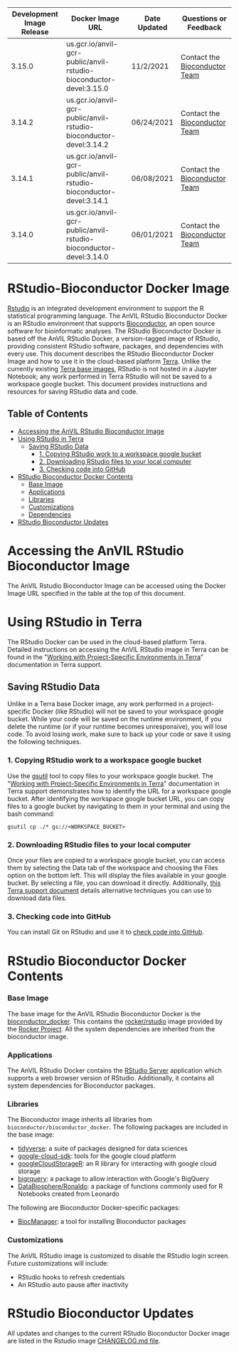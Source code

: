 | Development Image Release | Docker Image URL |Date Updated | Questions or Feedback | 
| --- | --- | --- | --- |
| 3.15.0 | us.gcr.io/anvil-gcr-public/anvil-rstudio-bioconductor-devel:3.15.0 | 11/2/2021 | Contact the [Bioconductor Team](mailto:nturaga.bioc@gmail.com) |
| 3.14.2 | us.gcr.io/anvil-gcr-public/anvil-rstudio-bioconductor-devel:3.14.2 | 06/24/2021 | Contact the [Bioconductor Team](mailto:nturaga.bioc@gmail.com) |
| 3.14.1 | us.gcr.io/anvil-gcr-public/anvil-rstudio-bioconductor-devel:3.14.1 | 06/08/2021 | Contact the [Bioconductor Team](mailto:nturaga.bioc@gmail.com) |
| 3.14.0 | us.gcr.io/anvil-gcr-public/anvil-rstudio-bioconductor-devel:3.14.0 | 06/01/2021 | Contact the [Bioconductor Team](mailto:nturaga.bioc@gmail.com) |

# RStudio-Bioconductor Docker Image

[Rstudio](https://rstudio.com/products/rstudio/) is an integrated development environment to support the R statistical programming language. The AnVIL RStudio Bioconductor Docker is an RStudio environment that supports [Bioconductor](https://www.bioconductor.org/), an open source software for bioinformatic analyses. The RStudio Bioconductor Docker is based off the AnVIL RStudio Docker, a version-tagged image of RStudio, providing consistent RStudio software, packages, and dependencies with every use. This document describes the RStudio Bioconductor Docker Image and how to use it in the cloud-based platform [Terra](app.terra.bio). Unlike the currently existing [Terra base images](https://github.com/DataBiosphere/terra-docker#terra-base-images), RStudio is not hosted in a Jupyter Notebook; any work performed in Terra RStudio will not be saved to a workspace google bucket. This document provides instructions and resources for saving RStudio data and code. 

## Table of Contents
- [Accessing the AnVIL RStudio Bioconductor Image](#accessing-the-anvil-rstudio-bioconductor-image)
- [Using RStudio in Terra](#using-rstudio-in-terra)
  * [Saving RStudio Data](#saving-rstudio-data)
    + [1. Copying RStudio work to a workspace google bucket](#1-copying-rstudio-work-to-a-workspace-google-bucket)
    + [2. Downloading RStudio files to your local computer](#2-downloading-rstudio-files-to-your-local-computer)
    + [3. Checking code into GitHub](#3-checking-code-into-github)
- [RStudio Bioconductor Docker Contents](#rstudio-bioconductor-docker-contents)
    + [Base Image](#base-image)
    + [Applications](#applications)
    + [Libraries](#libraries)
    + [Customizations](#customizations)
    + [Dependencies](#dependencies)
- [RStudio Bioconductor Updates](#rstudio-bioconductor-updates)


# Accessing the AnVIL RStudio Bioconductor Image

The AnVIL Rstudio Bioconductor Image can be accessed using the Docker Image URL specified in the table at the top of this document.

# Using RStudio in Terra

The RStudio Docker can be used in the cloud-based platform Terra. Detailed instructions on accessing the AnVIL RStudio image in Terra can be found in the "[Working with Project-Specific Environments in Terra](https://support.terra.bio/hc/en-us/articles/360037269472)" documentation in Terra support.

## Saving RStudio Data

Unlike in a Terra base Docker image, any work performed in a project-specific Docker (like RStudio) will not be saved to your workspace google bucket. While your code will be saved on the runtime environment, if you delete the runtime (or if your runtime becomes unresponsive), you will lose code. To avoid losing work, make sure to back up your code or save it using the following techniques.

### 1. Copying RStudio work to a workspace google bucket

Use the [gsutil](https://cloud.google.com/storage/docs/gsutil) tool to copy files to your workspace google bucket. The "[Working with Project-Specific Environments in Terra](https://support.terra.bio/hc/en-us/articles/360037269472)" documentation in Terra support demonstrates how to identify the URL for a workspace google bucket. After identifying the workspace google bucket URL, you can copy files to a google bucket by navigating to them in your terminal and using the bash command: 

    gsutil cp ./* gs://<WORKSPACE_BUCKET>

### 2. Downloading RStudio files to your local computer
Once your files are copied to a workspace google bucket, you can access them by selecting the Data tab of the workspace and choosing the Files option on the bottom left. This will display the files available in your google bucket. By selecting a file, you can download it directly. Additionally, [this Terra support document](https://support.terra.bio/hc/en-us/articles/360029251091-Broad-Genomics-Downloading-data-from-a-Terra-workspace) details alternative techniques you can use to download data files. 

### 3. Checking code into GitHub
You can install Git on RStudio and use it to [check code into GitHub](https://help.github.com/en/github/importing-your-projects-to-github). 

# RStudio Bioconductor Docker Contents

### Base Image

The base image for the AnVIL RStudio Bioconductor Docker is the [bioconductor_docker](https://github.com/Bioconductor/bioconductor_docker). This contains the [rocker/rstudio](https://hub.docker.com/r/rocker/rstudio/) image provided by the [Rocker Project](https://www.rocker-project.org/). All the system dependencies are inherited from the bioconductor image.

### Applications

The AnVIL RStudio Docker contains the [RStudio Server](https://www.rstudio.com/products/rstudio-server/) application which supports a web browser version of RStudio. Additionally, it contains all system dependencies for Bioconductor packages.

### Libraries
The Bioconductor image inherits all libraries from `bioconductor/bioconductor_docker`. The following packages are included in the base image:
* [tidyverse](https://www.tidyverse.org/packages/): a suite of packages designed for data sciences 
* [google-cloud-sdk](https://cloud.google.com/sdk/): tools for the google cloud platform
* [googleCloudStorageR](http://code.markedmondson.me/googleCloudStorageR/): an R library for interacting with google cloud storage
* [bigrquery](https://github.com/r-dbi/bigrquery): a package to allow interaction with Google's BigQuery
* [DataBiosphere/Ronaldo](https://github.com/DataBiosphere/Ronaldo): a package of functions commonly used for R Notebooks created from Leonardo

The following are Bioconductor Docker-specific packages:
* [BiocManager](https://www.bioconductor.org/install/): a tool for installing Bioconductor packages

### Customizations

The AnVIL RStudio image is customized to disable the RStudio login screen. Future customizations will include:

* RStudio hooks to refresh credentials 
* An RStudio auto pause after inactivity

# RStudio Bioconductor Updates

All updates and changes to the current RStudio Bioconductor Docker image are listed in the Rstudio image [CHANGELOG.md file](CHANGELOG.md). 




